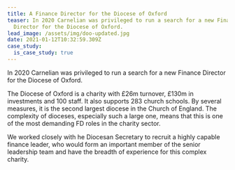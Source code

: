 ```yaml
---
title: A Finance Director for the Diocese of Oxford
teaser: In 2020 Carnelian was privileged to run a search for a new Finance
  Director for the Diocese of Oxford.
lead_image: /assets/img/doo-updated.jpg
date: 2021-01-12T10:32:59.309Z
case_study:
  is_case_study: true
---
```

In 2020 Carnelian was privileged to run a search for a new Finance Director for the Diocese of Oxford.

The Diocese of Oxford is a charity with £26m turnover, £130m in investments and 100 staff. It also supports 283 church schools. By several measures, it is the second largest diocese in the Church of England. The complexity of dioceses, especially such a large one, means that this is one of the most demanding FD roles in the charity sector.

We worked closely with he Diocesan Secretary to recruit a highly capable finance leader, who would form an important member of the senior leadership team and have the breadth of experience for this complex charity.